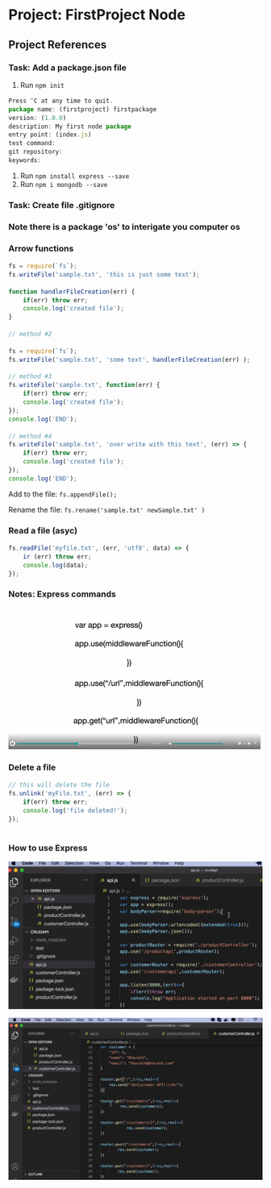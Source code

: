 # Project: FirstProject Node

## Project References

### Task: Add a package.json file

1. Run ```npm init```

```Javascript
Press ^C at any time to quit.
package name: (firstproject) firstpackage
version: (1.0.0)
description: My first node package
entry point: (index.js)
test command:
git repository:
keywords:
```

1. Run ```npm install express --save```
2. Run ```npm i mongodb --save```

### Task: Create file .gitignore

### Note there is a package 'os' to interigate you computer os

### Arrow functions

```javascript
fs = require(`fs`);
fs.writeFile('sample.txt', 'this is just some text');

function handlerFileCreation(err) {
    if(err) throw err;
    console.log('created file');
}

// method #2

fs = require(`fs`);
fs.writeFile('sample.txt', 'some text', handlerFileCreation(err) );

// method #3
fs.writeFile('sample.txt', function(err) {
    if(err) throw err;
    console.log('created file');
});
console.log('END');

// method #4
fs.writeFile('sample.txt', 'over write with this text', (err) => {
    if(err) throw err;
    console.log('created file');
});
console.log('END');

```

Add to the file: ```fs.appendFile();```

Rename the file: ```fs.rename('sample.txt' newSample.txt' )```

### Read a file (asyc)

```javascript
fs.readFile('myfile.txt', (err, 'utf8', data) => {
    ir (err) throw err;
    console.log(data);
});

```

### Notes: Express commands

![Express commmands](ExpressCommands.jpg)

### Delete a file

```javascript
// this will delete the file
fs.unlink('myFile.txt', (err) => {
    if(err) throw err;
    console.log('file deleted!');
});
 
```

### How to use Express

![Express uses #1](ExpressUses1.jpg)

![Express uses #2](ExpressUses2.jpg)
